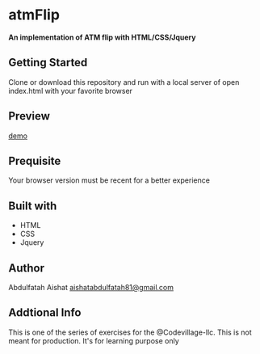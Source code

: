 # atmFlip
**An implementation of ATM flip with HTML/CSS/Jquery**

## Getting Started
Clone or download this repository and run with a local server of open index.html with your favorite browser
 

## Preview
[demo](https://atmflipcard.netlify.app/)

## Prequisite
Your browser version must be recent for a better experience
## Built with
- HTML
- CSS
- Jquery
## Author
Abdulfatah Aishat aishatabdulfatah81@gmail.com 
## Addtional Info
This is one of the series of exercises for the @Codevillage-llc.
This is not meant for production. It's for learning purpose only
